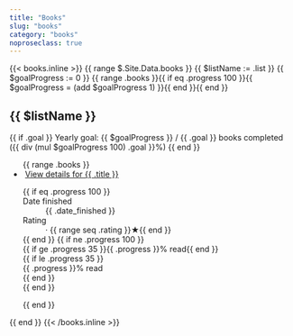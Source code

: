 ```yaml
---
title: "Books"
slug: "books"
category: "books"
noproseclass: true
---
```


{{< books.inline >}}
{{ range $.Site.Data.books }}
  {{ $listName := .list }}
  {{ $goalProgress := 0 }}
  {{ range .books }}{{ if eq .progress 100 }}{{ $goalProgress = (add $goalProgress 1) }}{{ end }}{{ end }}
  <div id="book-list" class="pb-12">
    <div class="pb-2">
      <h2 class="text-black text-medium font-medium uppercase tracking-wide">{{ $listName }}</h2>
      {{ if .goal }}
        <span class="text-gray-500 text-xs font-medium uppercase tracking-wide">Yearly goal: {{ $goalProgress }} / {{ .goal }} books completed ({{ div (mul $goalProgress 100) .goal }}%)</span>
      {{ end }}
    </div>
    <ul role="list" class="grid grid-cols-2 pt-2 gap-x-4 gap-y-8 sm:grid-cols-3 lg:grid-cols-4 sm:gap-x-6 xl:grid-cols-6 xl:gap-x-8">
    {{ range .books }}
    <li class="relative">
      <div class="group block rounded-lg bg-gray-100 focus-within:ring-2 focus-within:ring-offset-2 focus-within:ring-offset-gray-100 focus-within:ring-indigo-500 overflow-hidden">
        <img src="{{ .cover }}" alt="" class="object-cover pointer-events-none group-hover:opacity-75">
        <a href="{{ .link }}" target="_blank" rel="noopener noreferer" class="absolute inset-0 focus:outline-none">
          <span class="sr-only">View details for {{ .title }}</span>
        </a>
      </div>
      <dl class="flex flex-wrap text-sm font-medium pt-2">
        {{ if eq .progress 100 }}
        <div>
          <dt class="sr-only">Date finished</dt>
          <dd>{{ .date_finished }}</dd>
        </div>
        <div>
          <dt class="sr-only">Rating</dt>
          <dd class="pl-1"> · {{ range seq .rating  }}★{{ end }}</dd>
        </div>
        {{ end }}
        {{ if ne .progress 100 }}
        <div class="flex-none w-full mt-0.5 font-normal">
          <div class="relative pt-1">
            <div class="overflow-hidden h-6 mb-4 text-xs flex rounded bg-purple-200">
              <div style="width:{{ .progress }}%" class="shadow-none flex flex-col text-center whitespace-nowrap text-white dark:text-gray-300 justify-center bg-purple-500">{{ if ge .progress 35 }}{{ .progress }}% read{{ end }}</div>
              {{ if le .progress 35 }}
              <div style="width: {{ sub 100 .progress }}%" class="text-gray-700 flex flex-col text-left pl-2 whitespace-nowrap justify-center">{{ .progress }}% read</div>
              {{ end }}
            </div>
          </div>
        </div>
        {{ end }}
        </dl>
      </li>
      {{ end }}
    </ul>
  </div>
{{ end }}
{{< /books.inline >}}
